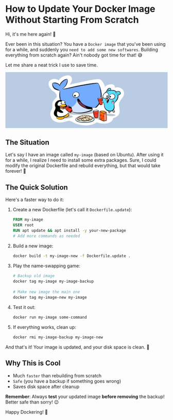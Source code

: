 # How to Update Your Docker Image Without Starting From Scratch


Hi, it's me here again! 👋

Ever been in this situation? You have a `Docker image` that you've been using for a while, and suddenly you `need to add some new softwares`. Building everything from scratch again? Ain't nobody got time for that! 😅

Let me share a neat trick I use to save time.

<!--more-->

![Docker](banner-docker.jpg "Docker")

## The Situation

Let's say I have an image called `my-image` (based on Ubuntu). After using it for a while, I realize I need to install some extra packages. Sure, I could modify the original Dockerfile and rebuild everything, but that would take forever! 🐌

## The Quick Solution

Here's a faster way to do it:

1. Create a new Dockerfile (let's call it `Dockerfile.update`):
    ```dockerfile
    FROM my-image
    USER root
    RUN apt update && apt install -y your-new-package
    # Add more commands as needed
    ```

2. Build a new image:
    ```bash
    docker build -t my-image-new -f Dockerfile.update .
    ```

3. Play the name-swapping game:
    ```bash
    # Backup old image
    docker tag my-image my-image-backup

    # Make new image the main one
    docker tag my-image-new my-image
    ```

4. Test it out:
    ```bash
    docker run my-image some-command
    ```

5. If everything works, clean up:
    ```bash
    docker rmi my-image-backup my-image-new
    ```

And that's it! Your image is updated, and your disk space is clean. 🎉

## Why This is Cool

- Much `faster` than rebuilding from scratch
- `Safe` (you have a backup if something goes wrong)
- Saves disk space after cleanup

**Remember**: Always **test** your updated image **before removing** the backup! Better safe than sorry! 😉

Happy Dockering! 🐳

